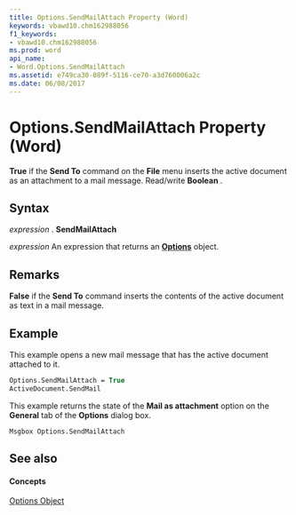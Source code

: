 ```yaml
---
title: Options.SendMailAttach Property (Word)
keywords: vbawd10.chm162988056
f1_keywords:
- vbawd10.chm162988056
ms.prod: word
api_name:
- Word.Options.SendMailAttach
ms.assetid: e749ca30-089f-5116-ce70-a3d760006a2c
ms.date: 06/08/2017
---
```



# Options.SendMailAttach Property (Word)

 **True** if the **Send To** command on the **File** menu inserts the active document as an attachment to a mail message. Read/write **Boolean** .


## Syntax

 _expression_ . **SendMailAttach**

 _expression_ An expression that returns an **[Options](options-object-word.md)** object.


## Remarks

 **False** if the **Send To** command inserts the contents of the active document as text in a mail message.


## Example

This example opens a new mail message that has the active document attached to it.


```vb
Options.SendMailAttach = True 
ActiveDocument.SendMail
```

This example returns the state of the **Mail as attachment** option on the **General** tab of the **Options** dialog box.




```
Msgbox Options.SendMailAttach
```


## See also


#### Concepts


[Options Object](options-object-word.md)

